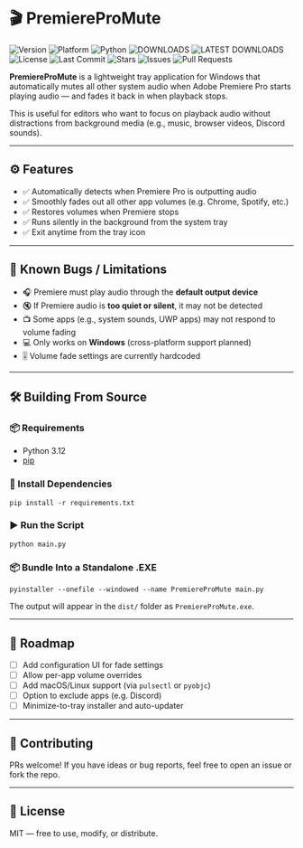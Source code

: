# 🎬 PremiereProMute

![Version](https://img.shields.io/badge/version-v1.0.0-blue?style=flat&logo=github)
![Platform](https://img.shields.io/badge/platform-Windows-0078D7?style=flat&logo=windows)
![Python](https://img.shields.io/badge/python-3.12+-F7DF1E?style=flat&logo=python&logoColor=black)
![DOWNLOADS](https://img.shields.io/github/downloads/LVCHLANN/PremiereProMute/total?style=flat&logo=download&label=Downloads&color=brightgreen)
![LATEST DOWNLOADS](https://img.shields.io/github/downloads/LVCHLANN/PremiereProMute/latest/total?style=flat&logo=download&label=Latest%20Downloads&color=green)
![License](https://img.shields.io/github/license/LVCHLANN/PremiereProMute?style=flat&logo=github&color=lightgrey)
![Last Commit](https://img.shields.io/github/last-commit/LVCHLANN/PremiereProMute?style=flat&logo=git&color=orange)
![Stars](https://img.shields.io/github/stars/LVCHLANN/PremiereProMute?style=flat&logo=github&color=yellow)
![Issues](https://img.shields.io/github/issues/LVCHLANN/PremiereProMute?style=flat&logo=github&color=red)
![Pull Requests](https://img.shields.io/github/issues-pr/LVCHLANN/PremiereProMute?style=flat&logo=github&color=purple)

**PremiereProMute** is a lightweight tray application for Windows that automatically mutes all other system audio when Adobe Premiere Pro starts playing audio — and fades it back in when playback stops.

This is useful for editors who want to focus on playback audio without distractions from background media (e.g., music, browser videos, Discord sounds).

---

## ⚙️ Features

- ✅ Automatically detects when Premiere Pro is outputting audio  
- ✅ Smoothly fades out all other app volumes (e.g. Chrome, Spotify, etc.)  
- ✅ Restores volumes when Premiere stops  
- ✅ Runs silently in the background from the system tray  
- ✅ Exit anytime from the tray icon  

---

## 🚧 Known Bugs / Limitations

- 🎧 Premiere must play audio through the **default output device**  
- 🔇 If Premiere audio is **too quiet or silent**, it may not be detected  
- 📺 Some apps (e.g., system sounds, UWP apps) may not respond to volume fading  
- 💻 Only works on **Windows** (cross-platform support planned)  
- 🎚 Volume fade settings are currently hardcoded  

---

## 🛠️ Building From Source

### 📦 Requirements

- Python 3.12  
- [pip](https://pip.pypa.io/)  

### 📁 Install Dependencies

`pip install -r requirements.txt`

### ▶️ Run the Script

`python main.py`

### 📦 Bundle Into a Standalone .EXE

`
pyinstaller --onefile --windowed --name PremiereProMute main.py
`

The output will appear in the `dist/` folder as `PremiereProMute.exe`.

---

## 📅 Roadmap

- [ ] Add configuration UI for fade settings  
- [ ] Allow per-app volume overrides  
- [ ] Add macOS/Linux support (via `pulsectl` or `pyobjc`)  
- [ ] Option to exclude apps (e.g. Discord)  
- [ ] Minimize-to-tray installer and auto-updater  

---

## 🤝 Contributing

PRs welcome! If you have ideas or bug reports, feel free to open an issue or fork the repo.

---

## 📄 License

MIT — free to use, modify, or distribute.

